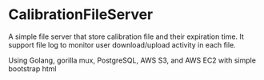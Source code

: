 # CalibrationFileServer
A simple file server that store calibration file and their expiration time. It support file log to monitor user download/upload activity in each file.

Using Golang, gorilla mux, PostgreSQL, AWS S3, and AWS EC2 with simple bootstrap html

